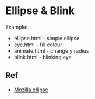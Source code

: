 # Ellipse & Blink

Example:

* ellipse.html - simple ellipse
* eye.html - fill colour
* animate.html - change y radius
* blink.html - blinking eye

## Ref

* [Mozilla ellipse](https://developer.mozilla.org/en-US/docs/Web/API/CanvasRenderingContext2D/ellipse)